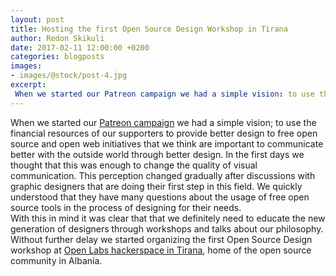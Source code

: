 ```yaml
---
layout: post
title: Hosting the first Open Source Design Workshop in Tirana
author: Redon Skikuli
date: 2017-02-11 12:00:00 +0200
categories: blogposts
images:
- images/@stock/post-4.jpg
excerpt:
 When we started our Patreon campaign we had a simple vision: to use the financial resources of our supporters to provide better design to free open source and open web initiatives that we think are important to communicate better with the outside world through better design. In the first days we thought that this was […]
---
```


<p>When we started our <a href="https://www.patreon.com/ura" target="blank">Patreon campaign</a> we had a simple vision; to use the financial resources of our supporters to provide better design to free open source and open web initiatives that we think are important to communicate better with the outside world through better design. In the first days we thought that this was enough to change the quality of visual communication. This perception changed gradually after discussions with graphic designers that are doing their first step in this field. We quickly understood that they have many questions about the usage of free open source tools in the process of designing for their needs.<br /> With this in mind it was clear that that we definitely need to educate the new generation of designers through workshops and talks about our philosophy. Without further delay we started organizing the first Open Source Design workshop at <a href="https://openlabs.cc/" target="blank">Open Labs hackerspace in Tirana</a>, home of the open source community in Albania.</p>
